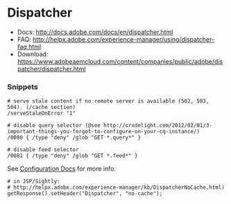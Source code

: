 # Dispatcher

* Docs: http://docs.adobe.com/docs/en/dispatcher.html
* FAQ: http://helpx.adobe.com/experience-manager/using/dispatcher-faq.html
* Download: https://www.adobeaemcloud.com/content/companies/public/adobe/dispatcher/dispatcher.html

### Snippets
```
# serve stale content if no remote server is available (502, 503, 504). (/cache section)
/serveStaleOnError "1"

# disable query selector (@see http://crxdelight.com/2012/02/01/3-important-things-you-forgot-to-configure-on-your-cq-instance/)
/0080 { /type "deny" /glob "GET *.query*" }
 
# disable feed selector 
/0081 { /type "deny" /glob "GET *.feed*" }

```

See [Configuration Docs](http://docs.adobe.com/docs/en/dispatcher/disp-config.html) for more info.

```
# in JSP/Sightly:
# http://helpx.adobe.com/experience-manager/kb/DispatcherNoCache.html)
getResponse().setHeader("Dispatcher", "no-cache");
```
